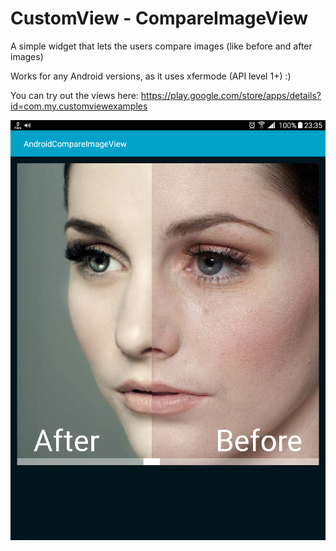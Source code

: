 # CustomView - CompareImageView
A simple widget that lets the users compare images (like before and after images)

Works for any Android versions, as it uses xfermode (API level 1+) :)


You can try out the views here: https://play.google.com/store/apps/details?id=com.my.customviewexamples

![Screenshoot](https://github.com/MrKhantee/CompareImageView/blob/master/Screenshot_2017-08-09-23-35-46.png)
